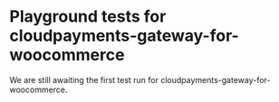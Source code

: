 # Playground tests for cloudpayments-gateway-for-woocommerce
We are still awaiting the first test run for cloudpayments-gateway-for-woocommerce.

